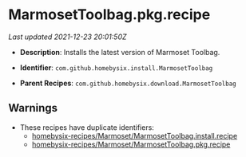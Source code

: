 # MarmosetToolbag.pkg.recipe

_Last updated 2021-12-23 20:01:50Z_

- **Description**: Installs the latest version of Marmoset Toolbag.

- **Identifier**: `com.github.homebysix.install.MarmosetToolbag`

- **Parent Recipes**: `com.github.homebysix.download.MarmosetToolbag`


## Warnings

- These recipes have duplicate identifiers:
    - [homebysix-recipes/Marmoset/MarmosetToolbag.install.recipe](/autopkg-dupe-tracker/homebysix-recipes/Marmoset/MarmosetToolbag.install.recipe)
    - [homebysix-recipes/Marmoset/MarmosetToolbag.pkg.recipe](/autopkg-dupe-tracker/homebysix-recipes/Marmoset/MarmosetToolbag.pkg.recipe)